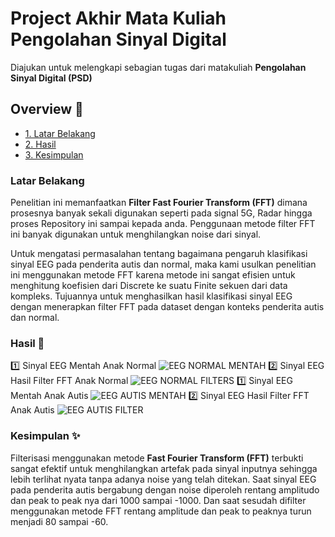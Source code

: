 # Project Akhir Mata Kuliah Pengolahan Sinyal Digital
Diajukan untuk melengkapi sebagian tugas dari matakuliah
**Pengolahan Sinyal Digital (PSD)**

## Overview 📃
- [1. Latar Belakang](https://github.com/allail-qadrillah/Pengolahan-Sinyal-Digital#latar-belakang)
- [2. Hasil](https://github.com/allail-qadrillah/Pengolahan-Sinyal-Digital#hasil-)
- [3. Kesimpulan](https://github.com/allail-qadrillah/Pengolahan-Sinyal-Digital#kesimpulan-)

### Latar Belakang 
Penelitian ini memanfaatkan **Filter Fast Fourier Transform (FFT)** dimana prosesnya banyak sekali
digunakan seperti pada signal 5G, Radar hingga proses Repository ini sampai kepada anda. Penggunaan metode
filter FFT ini banyak digunakan untuk menghilangkan noise dari sinyal.

Untuk mengatasi permasalahan tentang bagaimana pengaruh klasifikasi
sinyal EEG pada penderita autis dan normal, maka kami usulkan penelitian ini
menggunakan metode FFT karena metode ini sangat efisien untuk menghitung
koefisien dari Discrete ke suatu Finite sekuen dari data kompleks. Tujuannya
untuk menghasilkan hasil klasifikasi sinyal EEG dengan menerapkan filter FFT
pada dataset dengan konteks penderita autis dan normal.

### Hasil 🙌
1️⃣ Sinyal EEG Mentah Anak Normal
![EEG NORMAL MENTAH](https://user-images.githubusercontent.com/89723505/204079198-5c1521a3-e851-46bd-980f-48bda25dcd3b.png)
2️⃣ Sinyal EEG Hasil Filter FFT Anak Normal
![EEG NORMAL FILTERS](https://user-images.githubusercontent.com/89723505/204079216-460ec982-6c30-4f8a-a038-2cc6ff7eb92a.png)
1️⃣ Sinyal EEG Mentah Anak Autis
![EEG AUTIS MENTAH](https://user-images.githubusercontent.com/89723505/204078684-2b385cdf-ddaf-4a46-8175-2431d6c739b6.png)
2️⃣ Sinyal EEG Hasil Filter FFT Anak Autis
![EEG AUTIS FILTER](https://user-images.githubusercontent.com/89723505/204079090-17dd16cb-dbdd-407e-a984-785057401319.png)

### Kesimpulan ✨
Filterisasi menggunakan metode **Fast Fourier Transform (FFT)** terbukti sangat efektif untuk menghilangkan artefak pada sinyal inputnya sehingga lebih terlihat nyata tanpa adanya noise yang telah ditekan. Saat sinyal EEG pada penderita autis bergabung dengan noise diperoleh rentang amplitudo dan peak to peak nya dari 1000 sampai -1000. Dan saat sesudah difilter menggunakan metode FFT rentang amplitude dan peak to peaknya turun menjadi 80 sampai -60.
